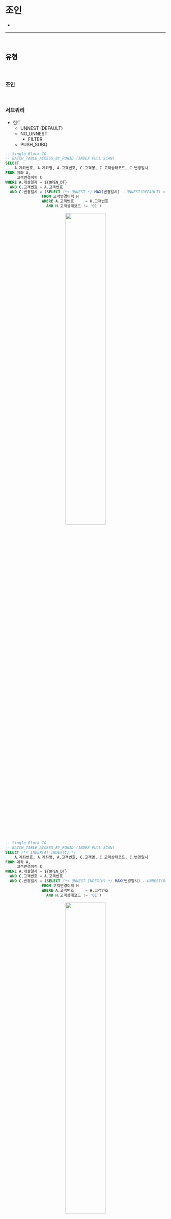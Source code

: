 # 조인
> 
* 

<hr>
<br>

## 유형
#### 

<br>

### 조인

<br>

### 서브쿼리
* 힌트
  * UNNEST (DEFAULT)
  * NO_UNNEST
    * FILTER
  * PUSH_SUBQ

```sql
-- Single Block IO
-- BATCH_TABLE_ACCESS_BY_ROWID (INDEX FULL SCAN)
SELECT
    A.계좌번호, A.계좌명, A.고객번호, C.고객명, C.고객상태코드, C.변경일시
FROM 계좌 A,
     고객변경이력 C
WHERE A.개설일자 = ${OPEN_DT}
  AND C.고객번호 = A.고객번호
  AND C.변경일시 = (SELECT /*+ UNNEST */ MAX(변경일시) --UNNEST(DEFAULT) > 힌트없어도 UNNEST
                FROM 고객변경이력 H
                WHERE A.고객번호     = H.고객번호
                  AND H.고객상태코드 != '01')
```

<div align="center">
  <img width="50%" src="https://github.com/user-attachments/assets/70a320e5-95b3-46e1-8ff3-ccdf1723bc4d" />  
</div>

```sql
-- Single Block IO
-- BATCH_TABLE_ACCESS_BY_ROWID (INDEX FULL SCAN)
SELECT /*+ INDEX(A) INDEX(C) */
    A.계좌번호, A.계좌명, A.고객번호, C.고객명, C.고객상태코드, C.변경일시
FROM 계좌 A,
     고객변경이력 C
WHERE A.개설일자 = ${OPEN_DT}
  AND C.고객번호 = A.고객번호
  AND C.변경일시 = (SELECT /*+ UNNEST INDEX(H) */ MAX(변경일시) --UNNEST(DEFAULT) > 힌트없어도 UNNEST
                FROM 고객변경이력 H
                WHERE A.고객번호     = H.고객번호
                  AND H.고객상태코드 != '01')
```

<div align="center">
  <img width="50%" src="https://github.com/user-attachments/assets/97f582a8-c3b2-449e-8178-ea94e5555ead" />  
</div>

```sql
-- Single Block IO
-- BATCH_TABLE_ACCESS_BY_ROWID (INDEX FULL SCAN)
SELECT /*+ LEADING(A C) USE_NL(C) INDEX(A) INDEX(C) */
    A.계좌번호, A.계좌명, A.고객번호, C.고객명, C.고객상태코드, C.변경일시
FROM 계좌 A,
     고객변경이력 C
WHERE A.개설일자 = ${OPEN_DT}
  AND C.고객번호 = A.고객번호
  AND C.변경일시 = (SELECT /*+ UNNEST */ MAX(변경일시) --UNNEST(DEFAULT) > 힌트없어도 UNNEST
                FROM 고객변경이력 H
                WHERE A.고객번호     = H.고객번호
                  AND H.고객상태코드 != '01')
```

<div align="center">
  <img width="50%" src="https://github.com/user-attachments/assets/36769d40-b255-4ad5-a754-b5007a3c643f" />  
</div>

```sql
-- Single Block IO
SELECT
    A.계좌번호, A.계좌명, A.고객번호, C.고객명, C.고객상태코드, C.변경일시
FROM 계좌 A,
     고객변경이력 C
WHERE A.개설일자 = ${OPEN_DT}
  AND C.고객번호 = A.고객번호
  AND C.변경일시 = (SELECT /*+ NO_UNNEST NO_PUSH_SUBQ */ MAX(변경일시) --FILTER
                FROM 고객변경이력 H
                WHERE A.고객번호     = H.고객번호
                  AND H.고객상태코드 != '01')
;
```

<div align="center">
  <img width="50%" src="https://github.com/user-attachments/assets/50c5411d-0598-4900-80a9-adfa1a76b595" />  
</div>

```sql
-- Single Block IO
SELECT /*+ LEADING(A C) USE_NL(C) INDEX(A) INDEX(C) */
    A.계좌번호, A.계좌명, A.고객번호, C.고객명, C.고객상태코드, C.변경일시
FROM 계좌 A,
     고객변경이력 C
WHERE A.개설일자 = ${OPEN_DT}
  AND C.고객번호 = A.고객번호
  AND C.변경일시 = (SELECT /*+ NO_UNNEST NO_PUSH_SUBQ INDEX(H) */ MAX(변경일시) --FILTER
                FROM 고객변경이력 H
                WHERE A.고객번호     = H.고객번호
                  AND H.고객상태코드 != '01')
;
```

<div align="center">
  <img width="50%" src="https://github.com/user-attachments/assets/655daa52-54e0-484e-99c7-d4a685c121d4" />  
</div>

```sql
-- 배치 Single Block I/O
-- TABLE_ACCESS_BY_ROWID (INDEX UNIQUE SCAN)
SELECT /*+ LEADING(A C) USE_NL(C) */
    A.계좌번호, A.계좌명, A.고객번호, C.고객명, C.고객상태코드, C.변경일시
FROM 계좌 A,
     고객변경이력 C
WHERE A.개설일자 = ${OPEN_DT}
  AND C.고객번호 = A.고객번호
  AND C.변경일시 = (SELECT /*+ NO_UNNEST PUSH_SUBQ */ MAX(변경일시) --PUSH_SUBQ
                FROM 고객변경이력 H
                WHERE A.고객번호     = H.고객번호
                  AND H.고객상태코드 != '01')
```

<div align="center">
  <img width="50%" src="https://github.com/user-attachments/assets/e448bab8-df7d-4eee-8720-9752ce3921fe" />  
</div>

```sql
-- 배치 Single Block I/O
SELECT /*+ LEADING(A C) USE_NL(C) INDEX(A) INDEX(C) */
    A.계좌번호, A.계좌명, A.고객번호, C.고객명, C.고객상태코드, C.변경일시
FROM 계좌 A,
     고객변경이력 C
WHERE A.개설일자 = ${OPEN_DT}
  AND C.고객번호 = A.고객번호
  AND C.변경일시 = (SELECT /*+ NO_UNNEST PUSH_SUBQ */ MAX(변경일시) --PUSH_SUBQ
                FROM 고객변경이력 H
                WHERE A.고객번호     = H.고객번호
                  AND H.고객상태코드 != '01')
```

<div align="center">
  <img width="50%" src="https://github.com/user-attachments/assets/20f6231a-5abd-430e-b2cf-d233a3533187" />  
  <img width="50%" src="https://github.com/user-attachments/assets/261e5bc2-1969-4f47-a704-f2ca5638453f" />  
</div>

```sql
SELECT /*+ LEADING(A C) USE_NL(C) INDEX(A) INDEX(C) */
    A.계좌번호, A.계좌명, A.고객번호, C.고객명, C.고객상태코드, C.변경일시
FROM 계좌 A,
     고객변경이력 C
WHERE A.개설일자 = ${OPEN_DT}
  AND C.고객번호 = A.고객번호
  AND C.변경일시 = (SELECT /*+ NO_UNNEST PUSH_SUBQ INDEX_SS(H) */ MAX(변경일시)
                FROM 고객변경이력 H
                WHERE A.고객번호     = H.고객번호
                  AND H.고객상태코드 != '01')
```

<div align="center">
  <img width="50%" src="https://github.com/user-attachments/assets/0236622d-d1dc-48dd-a3da-93803c005e07" />  
</div>

<br>
<hr>
<br>

## 
#### 

<br>

### 

<br>
<hr>
<br>
